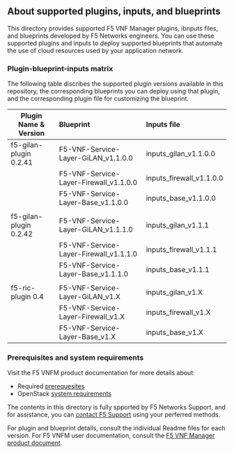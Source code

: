 ## About supported plugins, inputs, and blueprints
This directory provides supported F5 VNF Manager plugins, ibnputs files, and blueprints developed by F5 Networks engineers. You can use these supported plugins and inputs to deploy supported blueprints that automate the use of cloud resources used by your application network. 

### Plugin-blueprint-inputs matrix
The following table discribes the supported plugin versions available in this repository, the corresponding blueprints you can deploy using that plugin, and the corresponding plugin file for customizing the blueprint.

| Plugin Name & Version         | Blueprint                                  | Inputs file                                |
| ------------------------------| :------------------------------------------| :------------------------------------------|
| f5-gilan-plugin 0.2.41        | F5-VNF-Service-Layer-GiLAN_v1.1.0.0        | inputs_gilan_v1.1.0.0                      |
|                               | F5-VNF-Service-Layer-Firewall_v1.1.0.0     | inputs_firewall_v1.1.0.0                   |
|                               | F5-VNF-Service-Layer-Base_v1.1.0.0         | inputs_base_v1.1.0.0                       |
|                               |                                            |                                            |
| f5-gilan-plugin 0.2.42        | F5-VNF-Service-Layer-GiLAN_v1.1.1.0        | inputs_gilan_v1.1.1                        |
|                               | F5-VNF-Service-Layer-Firewall_v1.1.1.0     | inputs_firewall_v1.1.1                     |
|                               | F5-VNF-Service-Layer-Base_v1.1.1.0         | inputs_base_v1.1.1                         |
|                               |                                            |                                            |
| f5-ric-plugin 0.4             | F5-VNF-Service-Layer-GiLAN_v1.X            | inputs_gilan_v1.X                          |
|                               | F5-VNF-Service-Layer-Firewall_v1.X         | inputs_firewall_v1.X                       |
|                               | F5-VNF-Service-Layer-Base_v1.X             | inputs_base_v1.X                           |


### Prerequisites and system requirements
Visit the F5 VNFM product documentation for more details about:
- Required <a href="https://clouddocs.f5.com/cloud/nfv/latest/setup.html#prerequisites" target="_blank">prerequesites</a>  
- OpenStack [system requirements](https://clouddocs.f5.com/cloud/nfv/latest/setup.html#private-cloud-environment-setup)

The contents in this directory is fully spported by F5 Networks Support, and for assistance, you can [contact F5 Support](https://www.f5.com/company/contact/regional-offices#product-support) using your perferred methods.

For plugin and blueprint details, consult the individual Readme files for each version. For F5 VNFM user documentation, consult the [F5 VNF Manager product document](https://clouddocs.f5.com/cloud/nfv/latest/). 

